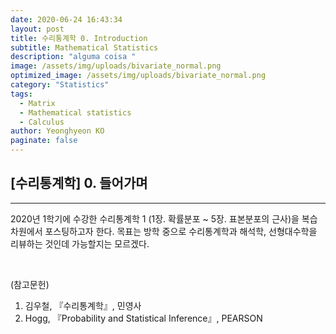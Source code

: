 ```yaml
---
date: 2020-06-24 16:43:34
layout: post
title: 수리통계학 0. Introduction
subtitle: Mathematical Statistics
description: "alguma coisa "
image: /assets/img/uploads/bivariate_normal.png
optimized_image: /assets/img/uploads/bivariate_normal.png
category: "Statistics"
tags:
  - Matrix
  - Mathematical statistics
  - Calculus
author: Yeonghyeon KO
paginate: false
---
```

## [수리통계학] 0. 들어가며
---

  2020년 1학기에 수강한 수리통계학 1 (1장. 확률분포 ~ 5장. 표본분포의 근사)을 복습 차원에서 포스팅하고자 한다. 목표는 방학 중으로 수리통계학과 해석학, 선형대수학을 리뷰하는 것인데 가능할지는 모르겠다.



<br>



(참고문헌)
 1. 김우철, 『수리통계학』, 민영사
 2. Hogg, 『Probability and Statistical Inference』, PEARSON
